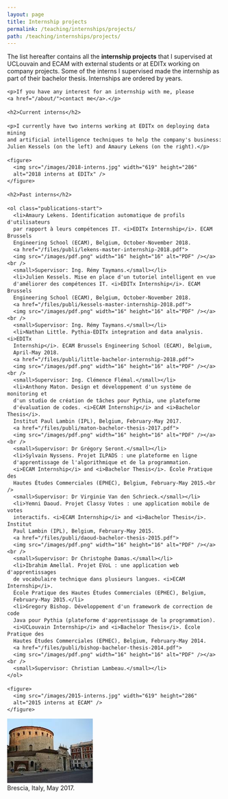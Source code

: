 ```yaml
---
layout: page
title: Internship projects
permalink: /teaching/internships/projects/
path: /teaching/internships/projects/
---
```


<div class="page-col-wrapper">
  <div class="page-col page-col-1">
    <p>The list hereafter contains all the <b>internship projects</b> that I
    supervised at UCLouvain and ECAM with external students or at EDITx working
    on company projects. Some of the interns I supervised made the internship
    as part of their bachelor thesis. Internships are ordered by years.</p>

    <p>If you have any interest for an internship with me, please
    <a href="/about/">contact me</a>.</p>

    <h2>Current interns</h2>

    <p>I currently have two interns working at EDITx on deploying data mining
    and artificial intelligence techniques to help the company's business:
    Julien Kessels (on the left) and Amaury Lekens (on the right).</p>

    <figure>
      <img src="/images/2018-interns.jpg" width="619" height="286"
      alt="2018 interns at EDITx" />
    </figure>

    <h2>Past interns</h2>

    <ol class="publications-start">
      <li>Amaury Lekens. Identification automatique de profils d'utilisateurs
      par rapport à leurs compétences IT. <i>EDITx Internship</i>. ECAM Brussels
      Engineering School (ECAM), Belgium, October-November 2018.
      <a href="/files/publi/lekens-master-internship-2018.pdf">
      <img src="/images/pdf.png" width="16" height="16" alt="PDF" /></a><br />
      <small>Supervisor: Ing. Rémy Taymans.</small></li>
      <li>Julien Kessels. Mise en place d'un tutoriel intelligent en vue
      d'améliorer des compétences IT. <i>EDITx Internship</i>. ECAM Brussels
      Engineering School (ECAM), Belgium, October-November 2018.
      <a href="/files/publi/kessels-master-internship-2018.pdf">
      <img src="/images/pdf.png" width="16" height="16" alt="PDF" /></a><br />
      <small>Supervisor: Ing. Rémy Taymans.</small></li>
      <li>Nathan Little. Pythia-EDITx integration and data analysis. <i>EDITx
      Internship</i>. ECAM Brussels Engineering School (ECAM), Belgium,
      April-May 2018.
      <a href="/files/publi/little-bachelor-internship-2018.pdf">
      <img src="/images/pdf.png" width="16" height="16" alt="PDF" /></a><br />
      <small>Supervisor: Ing. Clémence Flémal.</small></li>
      <li>Anthony Maton. Design et développement d'un système de monitoring et
      d'un studio de création de tâches pour Pythia, une plateforme
      d'évaluation de codes. <i>ECAM Internship</i> and <i>Bachelor Thesis</i>.
      Institut Paul Lambin (IPL), Belgium, February-May 2017.
      <a href="/files/publi/maton-bachelor-thesis-2017.pdf">
      <img src="/images/pdf.png" width="16" height="16" alt="PDF" /></a><br />
      <small>Supervisor: Dr Grégory Seront.</small></li>
      <li>Sylvain Nyssens. Projet ILPADS : une plateforme en ligne
      d'apprentissage de l'algorithmique et de la programmation.
      <i>ECAM Internship</i> and <i>Bachelor Thesis</i>. École Pratique des
      Hautes Études Commerciales (EPHEC), Belgium, February-May 2015.<br />
      <small>Supervisor: Dr Virginie Van den Schrieck.</small></li>
      <li>Yemni Daoud. Projet Classy Votes : une application mobile de votes
      interactifs. <i>ECAM Internship</i> and <i>Bachelor Thesis</i>. Institut
      Paul Lambin (IPL), Belgium, February-May 2015.
      <a href="/files/publi/daoud-bachelor-thesis-2015.pdf">
      <img src="/images/pdf.png" width="16" height="16" alt="PDF" /></a><br />
      <small>Supervisor: Dr Christophe Damas.</small></li>
      <li>Ibrahim Amellal. Projet EVoL : une application web d'apprentissages
      de vocabulaire technique dans plusieurs langues. <i>ECAM Internship</i>.
      École Pratique des Hautes Études Commerciales (EPHEC), Belgium,
      February-May 2015.</li>
      <li>Gregory Bishop. Développement d'un framework de correction de code
      Java pour Pythia (plateforme d'apprentissage de la programmation).
      <i>UCLouvain Internship</i> and <i>Bachelor Thesis</i>. École Pratique des
      Hautes Études Commerciales (EPHEC), Belgium, February-May 2014.
      <a href="/files/publi/bishop-bachelor-thesis-2014.pdf">
      <img src="/images/pdf.png" width="16" height="16" alt="PDF" /></a><br />
      <small>Supervisor: Christian Lambeau.</small></li>
    </ol>

    <figure>
      <img src="/images/2015-interns.jpg" width="619" height="286"
      alt="2015 interns at ECAM" />
    </figure>
  </div>
  <div class="page-col page-col-2">
    <p><img src="/images/brescia.jpg" alt="Brescia, Italy, May 2017."
    width="200" height="150" /><br />Brescia, Italy, May 2017.</p>
  </div>
</div>
